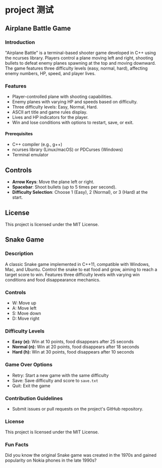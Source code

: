 # project 测试
## Airplane Battle Game

### Introduction
"Airplane Battle" is a terminal-based shooter game developed in C++ using the ncurses library. Players control a plane moving left and right, shooting bullets to defeat enemy planes spawning at the top and moving downward. The game features three difficulty levels (easy, normal, hard), affecting enemy numbers, HP, speed, and player lives.

### Features
- Player-controlled plane with shooting capabilities.
- Enemy planes with varying HP and speeds based on difficulty.
- Three difficulty levels: Easy, Normal, Hard.
- ASCII art title and game rules display.
- Lives and HP indicators for the player.
- Win and lose conditions with options to restart, save, or exit.

#### Prerequisites
- C++ compiler (e.g., g++)
- ncurses library (Linux/macOS) or PDCurses (Windows)
- Terminal emulator

## Controls
- **Arrow Keys**: Move the plane left or right.
- **Spacebar**: Shoot bullets (up to 5 times per second).
- **Difficulty Selection**: Choose 1 (Easy), 2 (Normal), or 3 (Hard) at the start.

## License
This project is licensed under the MIT License.

## Snake Game

### Description
A classic Snake game implemented in C++11, compatible with Windows, Mac, and Ubuntu. Control the snake to eat food and grow, aiming to reach a target score to win. Features three difficulty levels with varying win conditions and food disappearance mechanics.

### Controls
- W: Move up  
- A: Move left  
- S: Move down  
- D: Move right

### Difficulty Levels
- **Easy (e):** Win at 10 points, food disappears after 25 seconds  
- **Normal (n):** Win at 20 points, food disappears after 18 seconds  
- **Hard (h):** Win at 30 points, food disappears after 10 seconds

### Game Over Options
- Retry: Start a new game with the same difficulty  
- Save: Save difficulty and score to `save.txt`  
- Quit: Exit the game

### Contribution Guidelines
- Submit issues or pull requests on the project's GitHub repository.

### License
This project is licensed under the MIT License.

### Fun Facts
Did you know the original Snake game was created in the 1970s and gained popularity on Nokia phones in the late 1990s?
